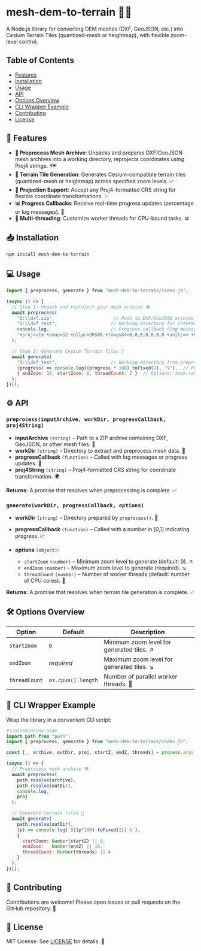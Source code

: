 # mesh-dem-to-terrain 🚀🥾

A Node.js library for converting DEM meshes (DXF, GeoJSON, etc.) into Cesium Terrain Tiles (quantized-mesh or heightmap), with flexible zoom-level control.

## Table of Contents

* [Features](#features)
* [Installation](#installation)
* [Usage](#usage)
* [API](#api)
* [Options Overview](#options-overview)
* [CLI Wrapper Example](#cli-wrapper-example)
* [Contributing](#contributing)
* [License](#license)

## 🎉 Features

* **🔄 Preprocess Mesh Archive**: Unpacks and prepares DXF/GeoJSON mesh archives into a working directory, reprojects coordinates using Proj4 strings. 🗺️
* **🗻 Terrain Tile Generation**: Generates Cesium-compatible terrain tiles (quantized-mesh or heightmap) across specified zoom levels. 📈
* **📐 Projection Support**: Accept any Proj4-formatted CRS string for flexible coordinate transformations. ✨
* **📊 Progress Callbacks**: Receive real-time progress updates (percentage or log messages). 📢
* **🧵 Multi-threading**: Customize worker threads for CPU-bound tasks. ⚙️

## 📥 Installation

```bash
npm install mesh-dem-to-terrain
```

## 💻 Usage

```js
import { preprocess, generate } from "mesh-dem-to-terrain/index.js";

(async () => {
  // Step 1: Unpack and reproject your mesh archive 🛠️
  await preprocess(
    "D:\\dxf.zip",                      // Path to DXF/GeoJSON archive
    "D:\\dxf_test",                    // Working directory for intermediate files
    console.log,                       // Progress callback (log messages)
    "+proj=utm +zone=32 +ellps=GRS80 +towgs84=0,0,0,0,0,0,0 +units=m +no_defs +type=crs"  // Proj4 CRS string
  );

  // Step 2: Generate Cesium Terrain Tiles 🌄
  await generate(
    "D:\\dxf_test",                    // Working directory from preprocess
    (progress) => console.log((progress * 100).toFixed(2), "%"),  // Progress callback (percentage)
    { endZoom: 16, startZoom: 0, threadCount: 2 }  // Options: zoom range & threads
  );
})();
```

## ⚙️ API

### `preprocess(inputArchive, workDir, progressCallback, proj4String)`

* **inputArchive** `(string)` – Path to a ZIP archive containing DXF, GeoJSON, or other mesh files. 📂
* **workDir** `(string)` – Directory to extract and preprocess mesh data. 📁
* **progressCallback** `(function)` – Called with log messages or progress updates. 📢
* **proj4String** `(string)` – Proj4-formatted CRS string for coordinate transformation. 🌍

**Returns:** A promise that resolves when preprocessing is complete. ✅

### `generate(workDir, progressCallback, options)`

* **workDir** `(string)` – Directory prepared by `preprocess()`. 📂
* **progressCallback** `(function)` – Called with a number in \[0,1] indicating progress. 📈
* **options** `(object)`:

  * `startZoom` `(number)` – Minimum zoom level to generate (default: 0). ↗️
  * `endZoom` `(number)` – Maximum zoom level to generate (required). ↘️
  * `threadCount` `(number)` – Number of worker threads (default: number of CPU cores). 🧵

**Returns:** A promise that resolves when terrain tile generation is complete. ✅

## 🛠️ Options Overview

| Option        | Default            | Description                                |
| ------------- | ------------------ | ------------------------------------------ |
| `startZoom`   | `0`                | Minimum zoom level for generated tiles. ↗️ |
| `endZoom`     | *required*         | Maximum zoom level for generated tiles. ↘️ |
| `threadCount` | `os.cpus().length` | Number of parallel worker threads. 🧵      |

## 📜 CLI Wrapper Example

Wrap the library in a convenient CLI script:

```js
#!/usr/bin/env node
import path from "path";
import { preprocess, generate } from "mesh-dem-to-terrain/index.js";

const [,, archive, outDir, proj, startZ, endZ, threads] = process.argv;

(async () => {
  // Preprocess mesh archive 🛠️
  await preprocess(
    path.resolve(archive),
    path.resolve(outDir),
    console.log,
    proj
  );

  // Generate terrain tiles 🌄
  await generate(
    path.resolve(outDir),
    (p) => console.log(`${(p*100).toFixed(2)} %`),
    {
      startZoom: Number(startZ) || 0,
      endZoom:   Number(endZ) || 16,
      threadCount: Number(threads) || 4
    }
  );
})();
```

## 🤝 Contributing

Contributions are welcome! Please open issues or pull requests on the GitHub repository. 🙌

## 📄 License

MIT License. See [LICENSE](LICENSE) for details. 📝
